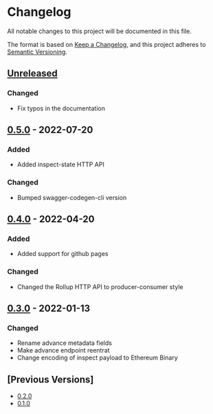 # Changelog
All notable changes to this project will be documented in this file.

The format is based on [Keep a Changelog](https://keepachangelog.com/en/1.0.0/),
and this project adheres to [Semantic Versioning](https://semver.org/spec/v2.0.0.html).

## [Unreleased]

### Changed
- Fix typos in the documentation

## [0.5.0] - 2022-07-20
### Added
- Added inspect-state HTTP API

### Changed
- Bumped swagger-codegen-cli version

## [0.4.0] - 2022-04-20
### Added
- Added support for github pages

### Changed
- Changed the Rollup HTTP API to producer-consumer style

## [0.3.0] - 2022-01-13
### Changed
- Rename advance metadata fields
- Make advance endpoint reentrat
- Change encoding of inspect payload to Ethereum Binary

## [Previous Versions]
- [0.2.0]
- [0.1.0]

[Unreleased]: https://github.com/cartesi/openapi-interfaces/compare/v0.5.0...HEAD
[0.5.0]: https://github.com/cartesi/openapi-interfaces/releases/tag/v0.5.0
[0.4.0]: https://github.com/cartesi/openapi-interfaces/releases/tag/v0.4.0
[0.3.0]: https://github.com/cartesi/openapi-interfaces/releases/tag/v0.3.0
[0.2.0]: https://github.com/cartesi/openapi-interfaces/releases/tag/v0.2.0
[0.1.0]: https://github.com/cartesi/openapi-interfaces/releases/tag/v0.1.0
